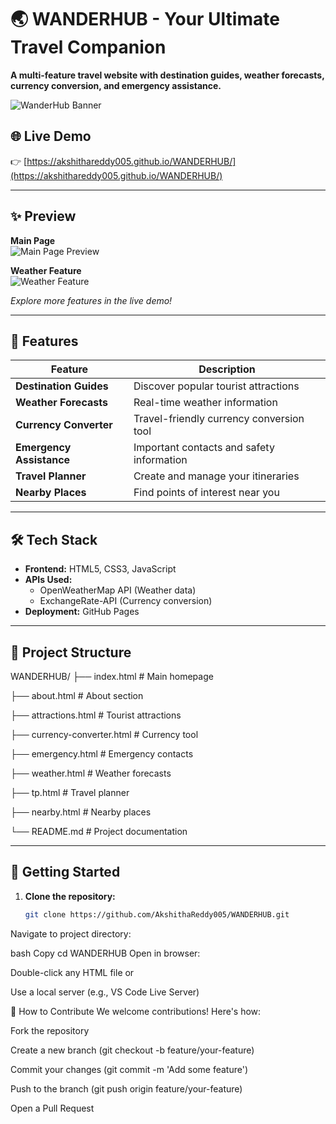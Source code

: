 # 🌏 WANDERHUB - Your Ultimate Travel Companion  

**A multi-feature travel website with destination guides, weather forecasts, currency conversion, and emergency assistance.**  

![WanderHub Banner](https://github.com/user-attachments/assets/a9786c41-695f-434f-bf78-98bb8d206b26)

## 🌐 Live Demo
👉 [https://akshithareddy005.github.io/WANDERHUB/](https://akshithareddy005.github.io/WANDERHUB/)

---

## ✨ Preview
**Main Page**  
![Main Page Preview](https://github.com/user-attachments/assets/a2798d29-fc58-4f72-abaf-054f05ebd398)

**Weather Feature**  
![Weather Feature](https://github.com/user-attachments/assets/a48bb2d8-5156-4ee9-b6c5-89f6ea296795)

*Explore more features in the live demo!*

---

## 🚀 Features
| Feature | Description |
|---------|-------------|
| **Destination Guides** | Discover popular tourist attractions |
| **Weather Forecasts** | Real-time weather information |
| **Currency Converter** | Travel-friendly currency conversion tool |
| **Emergency Assistance** | Important contacts and safety information |
| **Travel Planner** | Create and manage your itineraries |
| **Nearby Places** | Find points of interest near you |

---

## 🛠️ Tech Stack
- **Frontend:** HTML5, CSS3, JavaScript
- **APIs Used:**
  - OpenWeatherMap API (Weather data)
  - ExchangeRate-API (Currency conversion)
- **Deployment:** GitHub Pages

---

## 📂 Project Structure
WANDERHUB/
├── index.html # Main homepage

├── about.html # About section

├── attractions.html # Tourist attractions

├── currency-converter.html # Currency tool

├── emergency.html # Emergency contacts

├── weather.html # Weather forecasts

├── tp.html # Travel planner

├── nearby.html # Nearby places

└── README.md # Project documentation


---

## 🚀 Getting Started
1. **Clone the repository:**
   ```bash
   git clone https://github.com/AkshithaReddy005/WANDERHUB.git
Navigate to project directory:

bash
Copy
cd WANDERHUB
Open in browser:

Double-click any HTML file or

Use a local server (e.g., VS Code Live Server)

🤝 How to Contribute
We welcome contributions! Here's how:

Fork the repository

Create a new branch (git checkout -b feature/your-feature)

Commit your changes (git commit -m 'Add some feature')

Push to the branch (git push origin feature/your-feature)

Open a Pull Request


